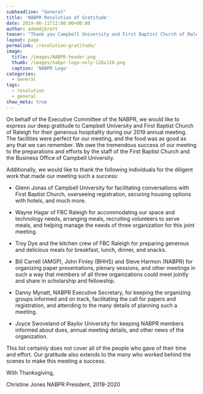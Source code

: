 ```yaml
---
subheadline: "General"
title: 'NABPR Resolution of Gratitude'
date: 2019-06-11T12:00:00+00:00
author: adamdjbrett
teaser: "Thank you Campbell University and First Baptist Church of Raleigh."
layout: page
permalink: /resolution-gratitude/
image:
  title: /images/NABPR-header.png
  thumb: /images/nabpr-logo-only-128x128.png
  caption: 'NABPR Logo'
categories:
  - General
tags:
  - resolution
  - general
show_meta: true  
---
```



On behalf of the Executive Committee of the NABPR, we would like to express our deep gratitude to Campbell University and First Baptist Church of Raleigh for their generous hospitality during our 2019 annual meeting. The facilities were perfect for our meeting, and the food was as good as any that we can remember.  We owe the tremendous success of our meeting to the preparations and efforts by the staff of the First Baptist Church and the Business Office of Campbell University.

Additionally, we would like to thank the following individuals for the diligent work that made our meeting such a success:

- Glenn Jonas of Campbell University for facilitating conversations with First Baptist Church, overseeing registration, securing housing options with hotels, and much more.

- Wayne Hagar of FBC Raleigh for accommodating our space and technology needs, arranging meals, recruiting volunteers to serve meals, and helping manage the needs of three organization for this joint meeting.

- Troy Dye and the kitchen crew of FBC Raleigh for preparing generous and delicious meals for breakfast, lunch, dinner, and snacks.

- Bill Carrell (AMGP), John Finley (BHHS) and Steve Harmon (NABPR) for organizing paper presentations, plenary sessions, and other meetings in such a way that members of all three organizations could meet jointly and share in scholarship and fellowship.

- Danny Mynatt, NABPR Executive Secretary, for keeping the organizing groups informed and on track, facilitating the call for papers and registration, and attending to the many details of planning such a meeting.

- Joyce Swoveland of Baylor University for keeping NABPR members informed about dues, annual meeting details, and other news of the organization.

This list certainly does not cover all of the people who gave of their time and effort. Our gratitude also extends to the many who worked behind the scenes to make this meeting a success.

With Thanksgiving,

Christine Jones
NABPR President, 2019-2020
